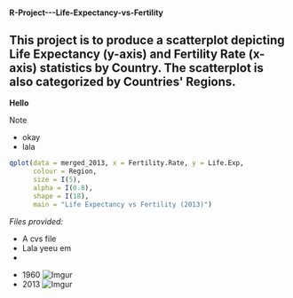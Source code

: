 #### R-Project---Life-Expectancy-vs-Fertility

## This project is to produce a scatterplot depicting Life Expectancy (y-axis) and Fertility Rate (x-axis) statistics by Country. The scatterplot is also categorized by Countries' Regions.

**Hello**

> [!NOTE]
> - okay
> - lala

```r
qplot(data = merged_2013, x = Fertility.Rate, y = Life.Exp,
      colour = Region,
      size = I(5),
      alpha = I(0.8),
      shape = I(18),
      main = "Life Expectancy vs Fertility (2013)")
```

_Files provided:_
* A cvs file 
* Lala yeeu em
*

- 1960
![Imgur](https://i.imgur.com/QH621Ga.png)
- 2013
![Imgur](https://i.imgur.com/NaPEUWN.png)



